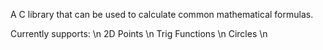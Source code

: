 A C library that can be used to calculate common mathematical formulas.

Currently supports: \n
2D Points  \n
Trig Functions  \n
Circles  \n
